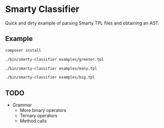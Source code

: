 # Smarty Classifier

Quick and dirty example of parsing Smarty TPL files and obtaining an AST.

## Example

```bash
composer install

./bin/smarty-classifier examples/greeter.tpl

./bin/smarty-classifier examples/many.tpl

./bin/smarty-classifier examples/big.tpl
```

## TODO

* Grammar
    * More binary operators
    * Ternary operators
    * Method calls
